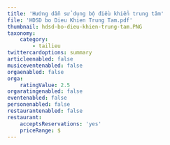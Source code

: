 ```yaml
---
title: 'Hướng dẫn sử dụng bộ điều khiển trung tâm'
file: 'HDSD bo Dieu Khien Trung Tam.pdf'
thumbnail: hdsd-bo-dieu-khien-trung-tam.PNG
taxonomy:
    category:
        - tailieu
twittercardoptions: summary
articleenabled: false
musiceventenabled: false
orgaenabled: false
orga:
    ratingValue: 2.5
orgaratingenabled: false
eventenabled: false
personenabled: false
restaurantenabled: false
restaurant:
    acceptsReservations: 'yes'
    priceRange: $
---
```


